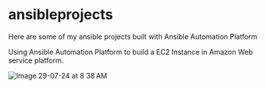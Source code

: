 # ansibleprojects

Here are some of my ansible projects built with Ansible Automation Platform

Using Ansible Automation Platform to build a EC2 Instance in Amazon Web service platform.



![Image 29-07-24 at 8 38 AM](https://github.com/user-attachments/assets/260ed3b9-c5eb-4876-8053-0b6623560bbd)

